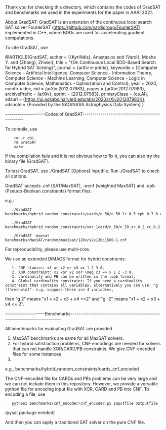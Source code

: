 Thank you for checking this directory, which contains the codes of GradSAT and benchmarks we used in the experiments for the paper in AAAI 2021. 

About GradSAT: GradSAT is an extension of the continuous local search SAT solver FourierSAT (https://github.com/vardigroup/FourierSAT) implemented in C++, where BDDs are used for accelerating gradient computations. 

To cite GradSAT, use 

@ARTICLE{GradSAT,
       author = {{Kyrillidis}, Anastasios and {Vardi}, Moshe Y. and {Zhang}, Zhiwei},
        title = "{On Continuous Local BDD-Based Search for Hybrid SAT Solving}",
      journal = {arXiv e-prints},
     keywords = {Computer Science - Artificial Intelligence, Computer Science - Information Theory, Computer Science - Machine Learning, Computer Science - Logic in Computer Science, Mathematics - Optimization and Control},
         year = 2020,
        month = dec,
          eid = {arXiv:2012.07983},
        pages = {arXiv:2012.07983},
archivePrefix = {arXiv},
       eprint = {2012.07983},
 primaryClass = {cs.AI},
       adsurl = {https://ui.adsabs.harvard.edu/abs/2020arXiv201207983K},
      adsnote = {Provided by the SAO/NASA Astrophysics Data System}
}

--------------------Codes of GradSAT------------------------------------------------

To compile, use 

        rm -r obj
        rm GradSAT
        make

If the compilation fails and it is not obvious how to fix it, you can also try the binary file [GradSAT].

To test GradSAT, use 
       ./GradSAT [Options] Inputfile. 
Run 
       ./GradSAT to check all options. 

GradSAT accepts .cnf (SAT/MaxSAT), .wcnf (weighted MaxSAT) and .opb (Pseudo-Boolean constraints) format files.

e.g.:

       ./GradSAT benchmarks/hybrid_random_constraints/cards/n_50/n_50_lr_0.5_rpb_0.7_0.cnf.opb

       ./GradSAT benchmarks/hybrid_random_constraints/xor_1card/n_50/n_50_xr_0.2_cc_0.2_0.cnf

       ./GradSAT -maxsat benchmarks/MaxSAT/random/max2sat/120v/s2v120c1500-1.cnf

For reproducibility, please use multi-core.

We use an extended DIMACS format for hybrid constraints:

       1. CNF clauses: x1 or x2 or x3 => 1 2 3 0.
       2. XOR constraint: x1 xor x2 xor \neg x3 => x 1 2 -3 0.
       3. cardinality and PB can be written in the .opb format.
       4. Global cardinality constraint: If you need a cardinality constraint that contains all variables, alternatively you can use: "g [threshold]". e.g. suppose there are 4 variables, 
then "g 2" means "x1 + x2 + x3 + x4 >=2" and "g -2" means "x1 + x2 + x3 + x4 <= 2".

--------------------Benchmarks-------------------------------------------------------------------------

All benchmarks for evaluating GradSAT are provided. 
1. MaxSAT benchmarks are same for all MaxSAT solvers. 
2. For hybrid satisfiaction problems, CNF encodings are needed for solvers that can not handle XOR/CARD/PB constraints. We give CNF-encoded files for some instances 
3. 
e.g., 
       benchmarks/hybrid_random_constraints/cards_cnf_encoded

The CNF-encoded file for CARDs and PBs problems can be very large and we can not include them in this repository. However, we provide a versatile python file for encoding input file with XOR, CARD and PB into CNF. To encoding a file, use

       python3 benchmarks/cnf_encoder/cnf_encoder.py Inputfile Outputfile
(pysat package needed)

And then you can apply a traditional SAT solver on the pure CNF file.


